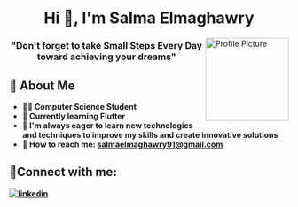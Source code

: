 <h1 align="center">Hi 👋, I'm Salma Elmaghawry</h1>

<img src="https://camo.githubusercontent.com/0ed1d94dd2d068989b9150c2844661da4ea10bd281a91ae2a38716dbc63de1b4/68747470733a2f2f6d656469612e67697068792e636f6d2f6d656469612f6965796c397a6d436a4f3462347436716f592f67697068792e676966" alt="Profile Picture" width="150" height="150" align="right">

<h3 align="center">"Don't forget to take <b> Small Steps Every Day <b> toward achieving your dreams"</h3>


## 🚀 About Me

- 👩‍💻 Computer Science Student
- 📱 Currently learning **Flutter**
- 🌱 I'm always eager to learn new technologies and techniques to improve my skills and create innovative solutions
- 📩 How to reach me: [salmaelmaghawry91@gmail.com](mailto:salmaelmaghawry91@gmail.com)


## 📩Connect with me:

[![linkedin](https://img.shields.io/badge/linkedin-0A66C2?style=for-the-badge&logo=linkedin&logoColor=white)](https://www.linkedin.com/in/salma-elmaghawry-21640724a/)


